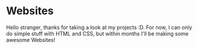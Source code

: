 # Websites
Hello stranger, thanks for taking a look at my projects :D.
For now, I can only do simple stuff with HTML and CSS, but within months I'll be making some awesome Websites!
